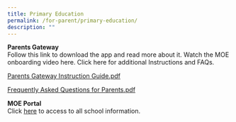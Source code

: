 ```yaml
---
title: Primary Education
permalink: /for-parent/primary-education/
description: ""
---
```

**Parents Gateway**
<br>Follow this link to download the app and read more about it. Watch the MOE onboarding video here. Click here for additional Instructions and FAQs.


[Parents Gateway Instruction Guide.pdf ](/files/Parents%20Gateway%20Instruction%20Guide.pdf)

[Frequently Asked Questions for Parents.pdf ](/files/Frequently%20Asked%20Questions%20for%20Parents.pdf)

**MOE Portal**
<br> Click [here](https://www.moe.gov.sg/) to access to all school information.